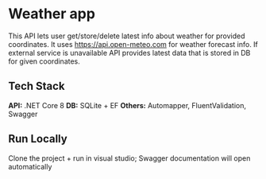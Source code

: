 
# Weather app

This API lets user get/store/delete latest info about weather for provided coordinates. It uses https://api.open-meteo.com for weather forecast info. If external service is unavailable API provides latest data that is stored in DB for given coordinates.






## Tech Stack

**API:** .NET Core 8
**DB:** SQLite + EF
**Others:** Automapper, FluentValidation, Swagger


## Run Locally

Clone the project + run in visual studio;
Swagger documentation will open automatically
